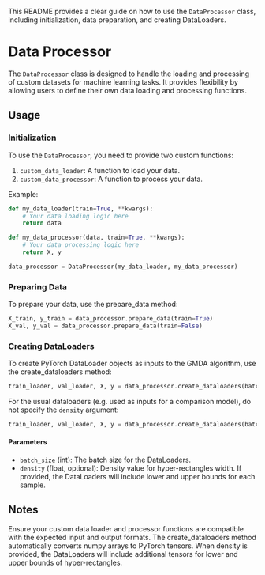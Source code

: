 This README provides a clear guide on how to use the `DataProcessor` class, including initialization, data preparation, and creating DataLoaders.

# Data Processor

The `DataProcessor` class is designed to handle the loading and processing of custom datasets for machine learning tasks. It provides flexibility by allowing users to define their own data loading and processing functions.

## Usage

### Initialization

To use the `DataProcessor`, you need to provide two custom functions:

1. `custom_data_loader`: A function to load your data.
2. `custom_data_processor`: A function to process your data.

Example:

```python
def my_data_loader(train=True, **kwargs):
    # Your data loading logic here
    return data

def my_data_processor(data, train=True, **kwargs):
    # Your data processing logic here
    return X, y

data_processor = DataProcessor(my_data_loader, my_data_processor)
```

### Preparing Data
To prepare your data, use the prepare_data method:

```python
X_train, y_train = data_processor.prepare_data(train=True)
X_val, y_val = data_processor.prepare_data(train=False)
```
### Creating DataLoaders
To create PyTorch DataLoader objects as inputs to the GMDA algorithm, use the create_dataloaders method:

```python
train_loader, val_loader, X, y = data_processor.create_dataloaders(batch_size=64, density=0.1)
```

For the usual dataloaders (e.g. used as inputs for a comparison model), do not specify the `density` argument:
```python
train_loader, val_loader, X, y = data_processor.create_dataloaders(batch_size=64)
```

#### Parameters
- `batch_size` (int): The batch size for the DataLoaders.
- `density` (float, optional): Density value for hyper-rectangles width. If provided, the DataLoaders will include lower and upper bounds for each sample.

## Notes

Ensure your custom data loader and processor functions are compatible with the expected input and output formats.
The create_dataloaders method automatically converts numpy arrays to PyTorch tensors.
When density is provided, the DataLoaders will include additional tensors for lower and upper bounds of hyper-rectangles.

